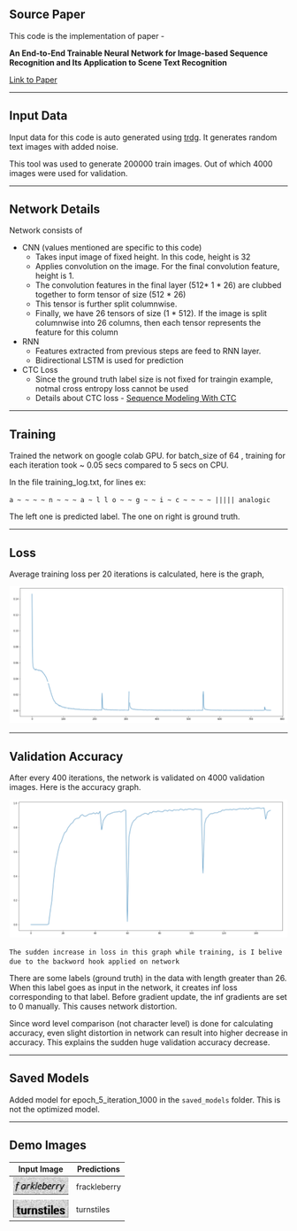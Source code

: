 ## Source Paper

This code is the implementation of paper - 

**An End-to-End Trainable Neural Network for Image-based Sequence Recognition and Its Application to Scene Text Recognition** 

[Link to Paper](https://arxiv.org/abs/1507.05717)

--------
## Input Data

Input data for this code is auto generated using [trdg](https://github.com/Belval/TextRecognitionDataGenerator). It generates random text images with added noise. 

This tool was used to generate 200000 train images. Out of which 4000 images were used for validation. 


--------
## Network Details

Network consists of 
* CNN (values mentioned are specific to this code)
  * Takes input image of fixed height. In this code, height is 32
  * Applies convolution on the image. For the final convolution feature, height is 1. 
  * The convolution features in the final layer (512* 1 * 26) are clubbed together to form tensor of size (512 * 26)
  * This tensor is further split columnwise.
  * Finally, we have 26 tensors of size (1 * 512). If the image is split columnwise into 26 columns, then each tensor represents the feature for this column
* RNN
  * Features extracted from previous steps are feed to RNN layer.
  * Bidirectional LSTM is used for prediction
* CTC Loss
  * Since the ground truth label size is not fixed for traingin example, notmal cross entropy loss cannot be used
  * Details about CTC loss - [Sequence Modeling With CTC ](https://distill.pub/2017/ctc/)

--------
## Training
Trained the network on google colab GPU. 
for batch_size of 64 , training for each iteration took ~ 0.05 secs compared to 5 secs on CPU. 

In the file training_log.txt, for lines ex:

``a ~ ~ ~ ~ n ~ ~ ~ a ~ l l o ~ ~ g ~ ~ i ~ c ~ ~ ~ ~ ||||| analogic ``

The left one is predicted label. The one on right is ground truth. 

--------
## Loss
Average training loss per 20 iterations is calculated, here is the graph, 

![Training Loss](Images/train_loss.png)

--------
## Validation Accuracy
After every 400 iterations, the network is validated on 4000 validation images. Here is the accuracy graph. 

![Validation Accuracy](Images/validation_accuracy.png)

``The sudden increase in loss in this graph while training, is I belive due to the backword hook applied on network``

There are some labels (ground truth) in the data with length greater than 26. When this label goes as input in the network, it creates inf loss corresponding to that label. Before gradient update, the inf gradients are set to 0 manually. This causes network distortion. 

Since word level comparison (not character level) is done for calculating accuracy, even slight distortion in network can result into higher decrease in accuracy. This explains the sudden huge validation accuracy decrease.

--------
## Saved Models
Added model for epoch_5_iteration_1000 in the ``saved_models`` folder. This is not the optimized model. 


--------
## Demo Images

Input Image | Predictions
------------ | -------------
<img src="Images/frackleberry.png" width="100" height="32" /> | frackleberry
<img src="Images/turnstiles.png" width="100" height="32" /> | turnstiles




